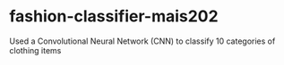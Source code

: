 # fashion-classifier-mais202
Used a Convolutional Neural Network (CNN) to classify 10 categories of clothing items
